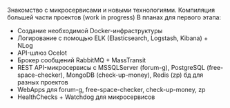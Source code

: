 Знакомство с микросервисами и новыми технологиями. Компиляция большей части проектов (work in progress)
В планах для первого этапа:
- Создание необходимой Docker-инфраструктуры
- Логирование с помощью ELK (Elasticsearch, Logstash, Kibana) + NLog
- API-шлюз Ocelot
- Брокер сообщений RabbitMQ + MassTransit
- REST API-микросервисы с MSSQLServer (forum-g), PostgreSQL (free-space-checker), MongoDB (check-up-money), Redis (zp) бд для разных проектов
- WebApps для forum-g, free-space-checker, check-up-money, zp
- HealthChecks + Watchdog для микросервисов
